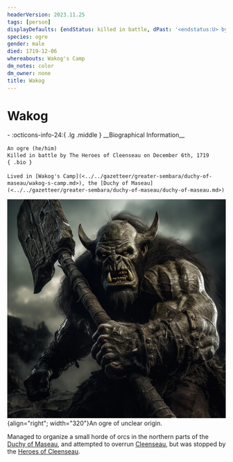 ```yaml
---
headerVersion: 2023.11.25
tags: [person]
displayDefaults: {endStatus: killed in battle, dPast: '<endstatus:U> by [[The Heroes of Cleenseau]] on <enddate>'}
species: ogre
gender: male
died: 1719-12-06
whereabouts: Wakog's Camp
dm_notes: color
dm_owner: none
title: Wakog
---
```

# Wakog
<div class="grid cards ext-narrow-margin ext-one-column" markdown>
- :octicons-info-24:{ .lg .middle } __Biographical Information__

    An ogre (he/him)  
    Killed in battle by The Heroes of Cleenseau on December 6th, 1719  
    { .bio }

    Lived in [Wakog's Camp](<../../gazetteer/greater-sembara/duchy-of-maseau/wakog-s-camp.md>), the [Duchy of Maseau](<../../gazetteer/greater-sembara/duchy-of-maseau/duchy-of-maseau.md>)
</div>


![Wakog](../../assets/wakog.jpg){align="right"; width="320"}An ogre of unclear origin. 

Managed to organize a small horde of orcs in the northern parts of the [Duchy of Maseau](<../../gazetteer/greater-sembara/duchy-of-maseau/duchy-of-maseau.md>), and attempted to overrun [Cleenseau](<../../gazetteer/greater-sembara/sembara/barony-of-aveil/cleenseau-region/cleenseau/cleenseau.md>), but was stopped by the [Heroes of Cleenseau](<../pcs/cleenseau/heroes-of-cleenseau.md>).


